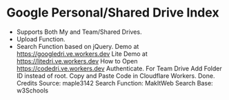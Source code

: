 # Google Personal/Shared Drive Index

* Supports Both My and Team/Shared Drives.
* Upload Function.
* Search Function based on jQuery.
Demo at https://googledri.ve.workers.dev
Lite Demo at https://litedri.ve.workers.dev
How to
Open https://codedri.ve.workers.dev
Authenticate.
For Team Drive Add Folder ID instead of root.
Copy and Paste Code in Cloudflare Workers.
Done.
Credits
Source: maple3142
Search Function: MakItWeb
Search Base: w3Schools
